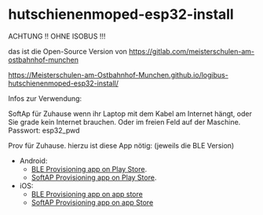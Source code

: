 # hutschienenmoped-esp32-install

ACHTUNG !! OHNE ISOBUS !!! 

das ist die Open-Source Version von https://gitlab.com/meisterschulen-am-ostbahnhof-munchen

https://Meisterschulen-am-Ostbahnhof-Munchen.github.io/logibus-hutschienenmoped-esp32-install/



Infos zur Verwendung: 


SoftAp für Zuhause wenn ihr Laptop mit dem Kabel am Internet hängt, 
oder Sie grade kein Internet brauchen. 
Oder im freien Feld auf der Maschine. Passwort: esp32_pwd

Prov für Zuhause.
hierzu ist diese App nötig: (jeweils die BLE Version)


* Android:
    - [BLE Provisioning app on Play Store](https://play.google.com/store/apps/details?id=com.espressif.provble).
    - [SoftAP Provisioning app on Play Store](https://play.google.com/store/apps/details?id=com.espressif.provsoftap).
* iOS:
    - [BLE Provisioning app on app store](https://apps.apple.com/in/app/esp-ble-provisioning/id1473590141)
    - [SoftAP Provisioning app on app Store](https://apps.apple.com/in/app/esp-softap-provisioning/id1474040630)

